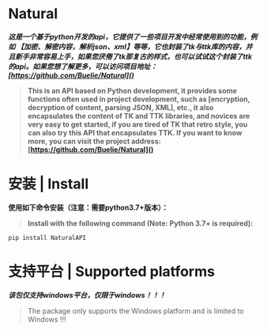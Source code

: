 # Natural
***这是一个基于python开发的api，它提供了一些项目开发中经常使用到的功能，例如 【加密、解密内容，解析json、xml】等等，它也封装了tk与ttk库的内容，并且新手非常容易上手，如果您厌倦了tk那复古的样式，也可以试试这个封装了ttk的api。如果您想了解更多，可以访问项目地址：[https://github.com/Buelie/Natural]()***

> **This is an API based on Python development, it provides some functions often used in project development, such as [encryption, decryption of content, parsing JSON, XML], etc., it also encapsulates the content of TK and TTK libraries, and novices are very easy to get started, if you are tired of TK that retro style, you can also try this API that encapsulates TTK. If you want to know more, you can visit the project address: [https://github.com/Buelie/Natural]()**

# 安装 | Install

**使用如下命令安装（注意：需要python3.7+版本）：**
> **Install with the following command (Note: Python 3.7+ is required):**

```
pip install NaturalAPI
```

# 支持平台 | Supported platforms
***该包仅支持windows平台，仅限于windows！！！***
> The package only supports the Windows platform and is limited to Windows !!!
